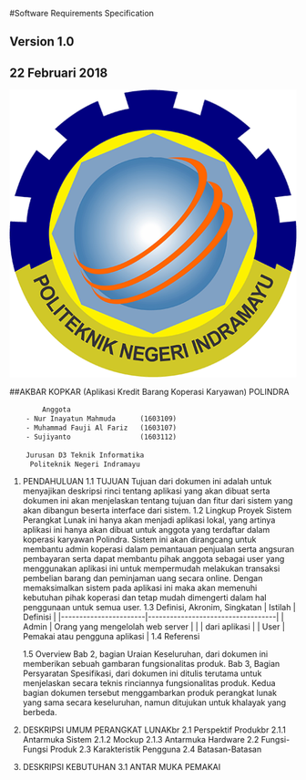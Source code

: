 #Software Requirements Specification
##			Version 1.0
##		22 Februari 2018

![Logo Polindra](/image/polindra.png)

##AKBAR KOPKAR (Aplikasi Kredit Barang Koperasi Karyawan) POLINDRA

			Anggota 
		- Nur Inayatun Mahmuda 		(1603109)
		- Muhammad Fauji Al Fariz	(1603107)
		- Sujiyanto					(1603112)
	
		Jurusan D3 Teknik Informatika
		 Politeknik Negeri Indramayu

1. PENDAHULUAN
	1.1 TUJUAN
		Tujuan dari dokumen ini adalah untuk menyajikan deskripsi rinci tentang aplikasi yang akan dibuat serta dokumen ini akan menjelaskan tentang tujuan dan fitur dari sistem yang akan dibangun beserta interface dari sistem.
	1.2 Lingkup Proyek
		Sistem Perangkat Lunak ini hanya akan menjadi aplikasi lokal, yang artinya aplikasi ini hanya akan dibuat untuk anggota yang terdaftar dalam koperasi karyawan Polindra. Sistem ini akan dirangcang untuk membantu admin koperasi dalam pemantauan penjualan serta angsuran pembayaran serta dapat membantu pihak anggota sebagai user yang menggunakan aplikasi ini untuk mempermudah melakukan transaksi pembelian barang dan peminjaman uang secara online. Dengan memaksimalkan sistem pada aplikasi ini maka akan memenuhi kebutuhan pihak koperasi dan tetap mudah dimengerti dalam hal penggunaan untuk semua user.
	1.3 Definisi, Akronim, Singkatan
		|		Istilah			|		Definisi					|
		|-----------------------|-----------------------------------|
		| Admin					| Orang yang mengelolah web server	|
		|						| dari aplikasi						|
		| User					| Pemakai atau pengguna aplikasi	|
	1.4 Referensi
		
	1.5 Overview
		Bab 2, bagian Uraian Keseluruhan, dari dokumen ini memberikan sebuah gambaran fungsionalitas produk.
		Bab 3, Bagian Persyaratan Spesifikasi, dari dokumen ini ditulis terutama untuk menjelaskan secara teknis rinciannya fungsionalitas produk.
		Kedua bagian dokumen tersebut menggambarkan produk perangkat lunak yang sama secara keseluruhan, namun ditujukan untuk khalayak yang berbeda.
2. DESKRIPSI UMUM PERANGKAT LUNAKbr
  2.1 Perspektif Produkbr
  	 2.1.1 Antarmuka Sistem
  	 2.1.2 Mockup
  	 2.1.3 Antarmuka Hardware
  2.2 Fungsi-Fungsi Produk
  2.3 Karakteristik Pengguna
  2.4 Batasan-Batasan
  
3. DESKRIPSI KEBUTUHAN
  3.1 ANTAR MUKA PEMAKAI
